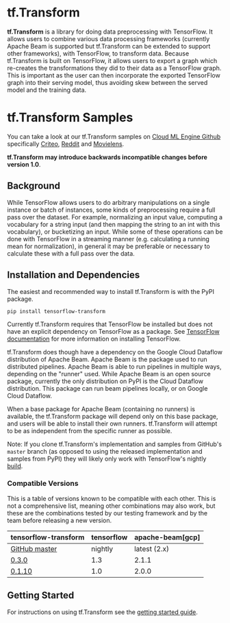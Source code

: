 # tf.Transform

**tf.Transform** is a library for doing data preprocessing with TensorFlow. It
allows users to combine various data processing frameworks (currently Apache
Beam is supported but tf.Transform can be extended to support other frameworks),
with TensorFlow, to transform data. Because tf.Transform is built on TensorFlow,
it allows users to export a graph which re-creates the transformations they did
to their data as a TensorFlow graph. This is important as the user can then
incorporate the exported TensorFlow graph into their serving model, thus
avoiding skew between the served model and the training data.

# tf.Transform Samples

You can take a look at our tf.Transform samples on [Cloud ML Engine Github](https://github.com/GoogleCloudPlatform/cloudml-samples#cpu-and-gpu) specifically [Criteo](https://github.com/GoogleCloudPlatform/cloudml-samples/tree/master/criteo_tft), [Reddit](https://github.com/GoogleCloudPlatform/cloudml-samples/tree/master/reddit_tft) and [Movielens](https://github.com/GoogleCloudPlatform/cloudml-samples/tree/master/movielens).

**tf.Transform may introduce backwards incompatible changes before version
1.0**.

## Background

While TensorFlow allows users to do arbitrary manipulations on a single instance
or batch of instances, some kinds of preprocessing require a full pass over the
dataset. For example, normalizing an input value, computing a vocabulary for a
string input (and then mapping the string to an int with this vocabulary), or
bucketizing an input. While some of these operations can be done with TensorFlow
in a streaming manner (e.g. calculating a running mean for normalization), in
general it may be preferable or necessary to calculate these with a full pass
over the data.

## Installation and Dependencies

The easiest and recommended way to install tf.Transform is with the PyPI
package.

`pip install tensorflow-transform`

Currently tf.Transform requires that TensorFlow be installed but does not have
an explicit dependency on TensorFlow as a package. See [TensorFlow
documentation](https://www.tensorflow.org/install/) for more information on
installing TensorFlow.

tf.Transform does though have a dependency on the Google Cloud Dataflow
distribution of Apache Beam.
Apache Beam is the package used to run distributed pipelines. Apache Beam is
able to run pipelines in multiple ways, depending on the "runner" used. While
Apache Beam is an open source package, currently the only distribution on PyPI
is the Cloud Dataflow distribution. This package can run beam pipelines locally,
or on Google Cloud Dataflow.

When a base package for Apache Beam (containing no runners) is available, the
tf.Transform package will depend only on this base package, and users will be
able to install their own runners. tf.Transform will attempt to be as
independent from the specific runner as possible.

Note: If you clone tf.Transform's implementation and samples from GitHub's
`master` branch (as opposed to using the released implementation and samples
from PyPI) they will likely only work with TensorFlow's nightly
[build](https://github.com/tensorflow/tensorflow).

### Compatible Versions

This is a table of versions known to be compatible with each other.  This is not
a comprehensive list, meaning other combinations may also work, but these are
the combinations tested by our testing framework and by the team before
releasing a new version.

|tensorflow-transform                                                            |tensorflow|apache-beam[gcp]|
|--------------------------------------------------------------------------------|----------|----------------|
|[GitHub master](https://github.com/tensorflow/transform/blob/master/RELEASE.md) |nightly   |latest (2.x)    |
|[0.3.0](https://github.com/tensorflow/transform/blob/v0.3.0/RELEASE.md)         |1.3       |2.1.1           |
|[0.1.10](https://github.com/tensorflow/transform/blob/v0.1.10/RELEASE.md)       |1.0       |2.0.0           |
## Getting Started

For instructions on using tf.Transform see the [getting started
guide](./getting_started.md).
